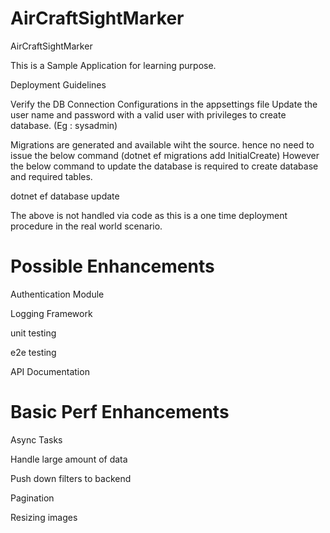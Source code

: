 # AirCraftSightMarker
AirCraftSightMarker


This is a Sample Application for learning purpose.


Deployment Guidelines

Verify the DB Connection Configurations in the appsettings file
Update the user name and password with a valid user with privileges to create database. (Eg : sysadmin)

Migrations are generated and available wiht the source. hence no need to issue the below command (dotnet ef migrations add InitialCreate)
However the below command to update the database is required to create database and required tables.

dotnet ef database update

The above is not handled via code as this is a one time deployment procedure in the real world scenario.


# Possible Enhancements

Authentication Module

Logging Framework

unit testing

e2e testing

API Documentation

# Basic Perf Enhancements

Async Tasks

Handle large amount of data

Push down filters to backend

Pagination

Resizing images




